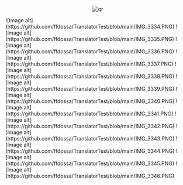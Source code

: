 <p align="center">
 <img width="200px" src="img.png" alt="qr"/>
</p>
![Image alt](https://github.com/ffdossa/TranslatorTest/blob/main/IMG_3334.PNG)
![Image alt](https://github.com/ffdossa/TranslatorTest/blob/main/IMG_3335.PNG)
![Image alt](https://github.com/ffdossa/TranslatorTest/blob/main/IMG_3336.PNG)
![Image alt](https://github.com/ffdossa/TranslatorTest/blob/main/IMG_3337.PNG)
![Image alt](https://github.com/ffdossa/TranslatorTest/blob/main/IMG_3338.PNG)
![Image alt](https://github.com/ffdossa/TranslatorTest/blob/main/IMG_3339.PNG)
![Image alt](https://github.com/ffdossa/TranslatorTest/blob/main/IMG_3340.PNG)
![Image alt](https://github.com/ffdossa/TranslatorTest/blob/main/IMG_3341.PNG)
![Image alt](https://github.com/ffdossa/TranslatorTest/blob/main/IMG_3342.PNG)
![Image alt](https://github.com/ffdossa/TranslatorTest/blob/main/IMG_3343.PNG)
![Image alt](https://github.com/ffdossa/TranslatorTest/blob/main/IMG_3344.PNG)
![Image alt](https://github.com/ffdossa/TranslatorTest/blob/main/IMG_3345.PNG)
![Image alt](https://github.com/ffdossa/TranslatorTest/blob/main/IMG_3346.PNG)
